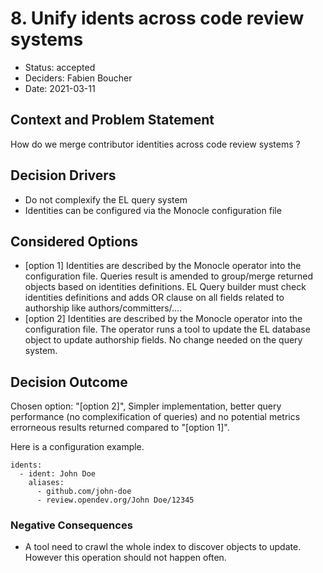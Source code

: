 # 8. Unify idents across code review systems

* Status: accepted
* Deciders: Fabien Boucher
* Date: 2021-03-11

## Context and Problem Statement

How do we merge contributor identities across code review systems ?

## Decision Drivers

* Do not complexify the EL query system
* Identities can be configured via the Monocle configuration file

## Considered Options

* [option 1] Identities are described by the Monocle operator into the configuration file.
  Queries result is amended to group/merge returned objects based on identities definitions.
  EL Query builder must check identities definitions and adds OR clause on all fields related
  to authorship like authors/committers/.... 
* [option 2] Identities are described by the Monocle operator into the configuration file.
  The operator runs a tool to update the EL database object to update authorship fields.
  No change needed on the query system.

## Decision Outcome

Chosen option: "[option 2]", Simpler implementation, better query performance (no complexification of queries) and no potential metrics errorneous results returned compared
to "[option 1]".

Here is a configuration example.

```
idents:
  - ident: John Doe
    aliases:
      - github.com/john-doe
      - review.opendev.org/John Doe/12345
```


### Negative Consequences

* A tool need to crawl the whole index to discover objects to update. However this
  operation should not happen often.
